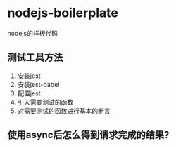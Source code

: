 # nodejs-boilerplate
nodejs的样板代码

## 测试工具方法
1. 安装jest
2. 安装jest-babel
3. 配置jest
4. 引入需要测试的函数
5. 对需要测试的函数进行基本的断言


## 使用async后怎么得到请求完成的结果?